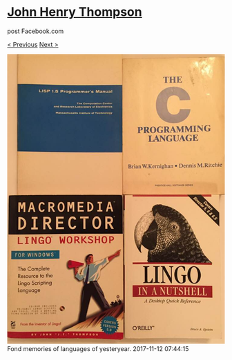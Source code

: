 # [John Henry Thompson](../README.md)
post Facebook.com

[< Previous](2017-11-12-4.md) [Next >](2017-11-12-6.md)

[![](../media/2017-11-12/Timeline-Photos-Fond-memories-of-languages-of-yesteryear.jpg)](../README.md)
Fond memories of languages of yesteryear.
2017-11-12 07:44:15